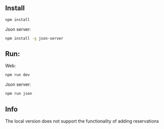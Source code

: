## Install

```bash
npm install
```

Json server:

```bash
npm install -g json-server
```

## Run:

Web:

```bash
npm run dev
```

Json server:

```bash
npm run json
```

## Info

The local version does not support the functionality of adding reservations
